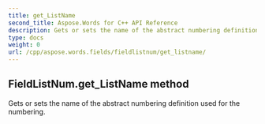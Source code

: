 ```yaml
---
title: get_ListName
second_title: Aspose.Words for C++ API Reference
description: Gets or sets the name of the abstract numbering definition used for the numbering. 
type: docs
weight: 0
url: /cpp/aspose.words.fields/fieldlistnum/get_listname/
---
```

## FieldListNum.get_ListName method


Gets or sets the name of the abstract numbering definition used for the numbering.

